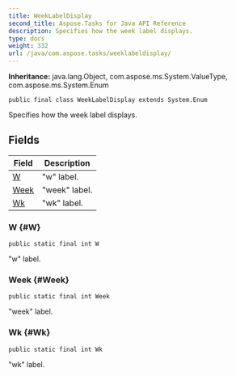 ```yaml
---
title: WeekLabelDisplay
second_title: Aspose.Tasks for Java API Reference
description: Specifies how the week label displays.
type: docs
weight: 332
url: /java/com.aspose.tasks/weeklabeldisplay/
---
```


**Inheritance:**
java.lang.Object, com.aspose.ms.System.ValueType, com.aspose.ms.System.Enum
```
public final class WeekLabelDisplay extends System.Enum
```

Specifies how the week label displays.
## Fields

| Field | Description |
| --- | --- |
| [W](#W) | "w" label. |
| [Week](#Week) | "week" label. |
| [Wk](#Wk) | "wk" label. |
### W {#W}
```
public static final int W
```


"w" label.

### Week {#Week}
```
public static final int Week
```


"week" label.

### Wk {#Wk}
```
public static final int Wk
```


"wk" label.

